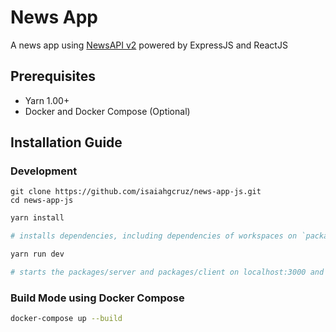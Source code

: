 # News App
A news app using [NewsAPI v2](https://newsapi.org/) powered by ExpressJS and ReactJS

## Prerequisites
- Yarn 1.00+
- Docker and Docker Compose (Optional)

## Installation Guide

### Development
```
git clone https://github.com/isaiahgcruz/news-app-js.git
cd news-app-js
```

```bash
yarn install

# installs dependencies, including dependencies of workspaces on `packages/*/package.json`
```

```bash
yarn run dev

# starts the packages/server and packages/client on localhost:3000 and localhost:3001 concurrently
```

### Build Mode using Docker Compose

```bash
docker-compose up --build
```

